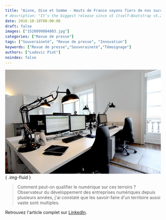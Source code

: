```yaml
---
title: "Aisne, Oise et Somme - Hauts de France soyons fiers de nos succès numériques"
# description: "It’s the biggest release since v5 itself—Bootstrap v5.2.0-beta1 is here!"
date: 2016-10-18T00:00:00
draft: false
images: ["1520099084803.jpg"]
categories: ["Revue de presse"]
tags: ["Souveraineté", "Revue de presse", "Innovation"]
keywords: ["Revue de presse","Souveraineté","Témoignage"]
authors: ["Ludovic Piot"]
noindex: false
---
```


![Le bureau d'un professionnel du numérique](1520099084803.jpg)
{ .img-fluid }

> Comment peut-on qualifier le numérique sur ces terroirs ? Observateur du développement des entreprises numériques depuis plusieurs années, j'ai constaté que les savoir-faire d'un territoire aussi vaste sont multiples. 

Retrouvez l'article complet sur [LinkedIn](https://www.linkedin.com/pulse/aisne-oise-et-somme-hauts-de-france-soyons-fiers-nos-van-sante/).
